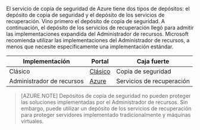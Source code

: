El servicio de copia de seguridad de Azure tiene dos tipos de depósitos: el depósito de copia de seguridad y el depósito de los servicios de recuperación. Vino primero el depósito de copia de seguridad. A continuación, el depósito de los servicios de recuperación llegó para admitir las implementaciones expandida del Administrador de recursos. Microsoft recomienda utilizar las implementaciones del Administrador de recursos, a menos que necesite específicamente una implementación estándar.

| **Implementación** | **Portal** | **Caja fuerte** |
|-----------|------|-----|
|Clásico|[Clásico](https://manage.windowsazure.com)|Copia de seguridad|
|Administrador de recursos|[Azure](https://portal.azure.com)|Servicios de recuperación|

> [AZURE.NOTE] Depósitos de copia de seguridad no pueden proteger las soluciones implementadas por el Administrador de recursos. Sin embargo, puede utilizar un depósito de los servicios de recuperación para proteger servidores implementado tradicionalmente y máquinas virtuales.  
